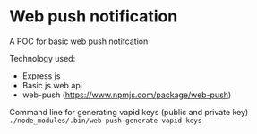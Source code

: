 # Web push notification
A POC for basic web push notifcation

Technology used:
- Express js
- Basic js web api
- web-push (https://www.npmjs.com/package/web-push)

Command line for generating vapid keys (public and private key)
`./node_modules/.bin/web-push generate-vapid-keys`
